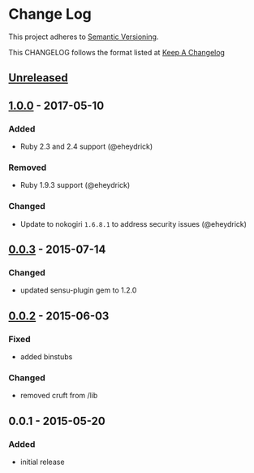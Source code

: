 # Change Log
This project adheres to [Semantic Versioning](http://semver.org/).

This CHANGELOG follows the format listed at [Keep A Changelog](http://keepachangelog.com/)

## [Unreleased]

## [1.0.0] - 2017-05-10
### Added
- Ruby 2.3 and 2.4 support (@eheydrick)

### Removed
- Ruby 1.9.3 support (@eheydrick)

### Changed
- Update to nokogiri `1.6.8.1` to address security issues (@eheydrick)

## [0.0.3] - 2015-07-14
### Changed
- updated sensu-plugin gem to 1.2.0

## [0.0.2] - 2015-06-03
### Fixed
- added binstubs

### Changed
- removed cruft from /lib

## 0.0.1 - 2015-05-20
### Added
- initial release

[Unreleased]: https://github.com/sensu-plugins/sensu-plugins-solr/compare/1.0.0...HEAD
[1.0.0]: https://github.com/sensu-plugins/sensu-plugins-solr/compare/0.0.3...1.0.0
[0.0.3]: https://github.com/sensu-plugins/sensu-plugins-solr/compare/0.0.2...0.0.3
[0.0.2]: https://github.com/sensu-plugins/sensu-plugins-solr/compare/0.0.1...0.0.2
